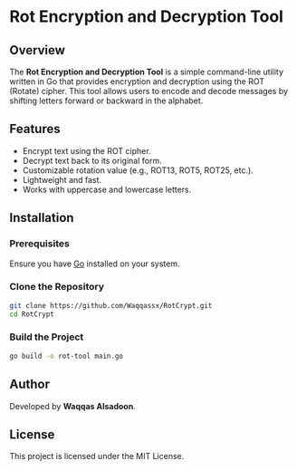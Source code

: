 # Rot Encryption and Decryption Tool

## Overview
The **Rot Encryption and Decryption Tool** is a simple command-line utility written in Go that provides encryption and decryption using the ROT (Rotate) cipher. This tool allows users to encode and decode messages by shifting letters forward or backward in the alphabet.

## Features
- Encrypt text using the ROT cipher.
- Decrypt text back to its original form.
- Customizable rotation value (e.g., ROT13, ROT5, ROT25, etc.).
- Lightweight and fast.
- Works with uppercase and lowercase letters.

## Installation
### Prerequisites
Ensure you have [Go](https://go.dev/dl/) installed on your system.

### Clone the Repository
```sh
git clone https://github.com/Waqqassx/RotCrypt.git
cd RotCrypt
```

### Build the Project
```sh
go build -o rot-tool main.go
```

## Author
Developed by **Waqqas Alsadoon**.

## License
This project is licensed under the MIT License.

